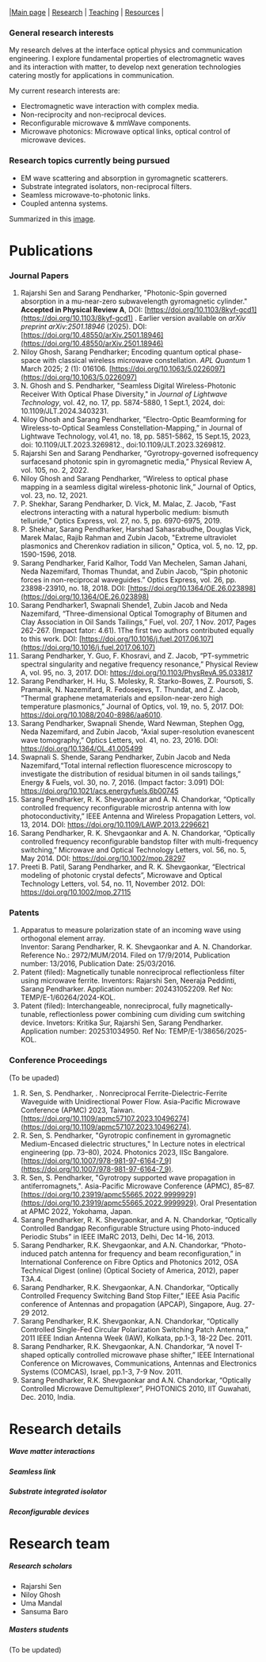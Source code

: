 |[Main page](index.md)  |    [Research](Research)   | [Teaching](Teaching.md) |  [Resources](Resources.md) |

### General research interests
My research delves at the interface optical physics and communication engineering. I explore fundamental properties of electromagnetic waves and its interaction with matter, to develop next generation technologies catering mostly for applications in communication. 

My current research interests are:

- Electromagnetic wave interaction with complex media.
- Non-reciprocity and non-reciprocal devices.
- Reconfigurable microwave & mmWave components.
- Microwave photonics: Microwave optical links, optical control of microwave devices. 


### Research topics currently being pursued
- EM wave scattering and absorption in gyromagnetic scatterers.
- Substrate integrated isolators, non-reciprocal filters.
- Seamless microwave-to-photonic links.
- Coupled antenna systems. 

Summarized in this [image](/files/Overview.png).
# Publications
### Journal Papers

1. Rajarshi Sen and Sarang Pendharker, "Photonic-Spin governed absorption in a mu-near-zero subwavelength gyromagnetic cylinder." **Accepted in Physical Review A**, DOI: [https://doi.org/10.1103/8kyf-gcd1](https://doi.org/10.1103/8kyf-gcd1) . Earlier version available on _arXiv preprint arXiv:2501.18946_ (2025). DOI: [https://doi.org/10.48550/arXiv.2501.18946](https://doi.org/10.48550/arXiv.2501.18946)
2. Niloy Ghosh, Sarang Pendharker; Encoding quantum optical phase-space with classical wireless microwave constellation. _APL Quantum_ 1 March 2025; 2 (1): 016106. [https://doi.org/10.1063/5.0226097](https://doi.org/10.1063/5.0226097)
3. N. Ghosh and S. Pendharker, "Seamless Digital Wireless-Photonic Receiver With Optical Phase Diversity," in _Journal of Lightwave Technology_, vol. 42, no. 17, pp. 5874-5880, 1 Sept.1, 2024, doi: 10.1109/JLT.2024.3403231.
4. Niloy Ghosh and Sarang Pendharker, ”Electro-Optic Beamforming for Wireless-to-Optical Seamless Constellation-Mapping,” in Journal of Lightwave Technology, vol.41, no. 18, pp. 5851-5862, 15 Sept.15, 2023, doi: 10.1109/JLT.2023.3269812., doi:10.1109/JLT.2023.3269812.
5. Rajarshi Sen and Sarang Pendharker, “Gyrotropy-governed isofrequency surfacesand photonic spin in gyromagnetic media,” Physical Review A, vol. 105, no. 2, 2022.
6. Niloy Ghosh and Sarang Pendharker, “Wireless to optical phase mapping in a seamless digital wireless-photonic link,” Journal of Optics, vol. 23, no. 12, 2021.
7. P. Shekhar, Sarang Pendharker, D. Vick, M. Malac, Z. Jacob, "Fast electrons interacting with a natural hyperbolic medium: bismuth telluride," Optics Express, vol. 27, no. 5, pp. 6970-6975, 2019.
8. P. Shekhar, Sarang Pendharker, Harshad Sahasrabudhe, Douglas Vick, Marek Malac, Rajib Rahman and Zubin Jacob, "Extreme ultraviolet plasmonics and Cherenkov radiation in silicon," Optica, vol. 5, no. 12, pp. 1590-1596, 2018.
9. Sarang Pendharker, Farid Kalhor, Todd Van Mechelen, Saman Jahani, Neda Nazemifard, Thomas Thundat, and Zubin Jacob, “Spin photonic forces in non-reciprocal waveguides.” Optics Express, vol. 26, pp. 23898-23910, no. 18, 2018. DOI: [https://doi.org/10.1364/OE.26.023898](https://doi.org/10.1364/OE.26.023898)
10. Sarang Pendharker1, Swapnali Shende1, Zubin Jacob and Neda Nazemifard, “Three-dimensional Optical Tomography of Bitumen and Clay Association in Oil Sands Tailings,” Fuel, vol. 207, 1 Nov. 2017, Pages 262-267. (Impact fator: 4.61). 1The first two authors contributed equally to this work. DOI: [https://doi.org/10.1016/j.fuel.2017.06.107](https://doi.org/10.1016/j.fuel.2017.06.107)
11. Sarang Pendharker, Y. Guo, F. Khosravi, and Z. Jacob, “PT-symmetric spectral singularity and negative frequency resonance,” Physical Review A, vol. 95, no. 3, 2017. DOI: https://doi.org/10.1103/PhysRevA.95.033817
12. Sarang Pendharker, H. Hu, S. Molesky, R. Starko-Bowes, Z. Poursoti, S. Pramanik, N. Nazemifard, R. Fedosejevs, T. Thundat, and Z. Jacob, “Thermal graphene metamaterials and epsilon-near-zero high temperature plasmonics,” Journal of Optics, vol. 19, no. 5, 2017. DOI: https://doi.org/10.1088/2040-8986/aa6010.
13. Sarang Pendharker, Swapnali Shende, Ward Newman, Stephen Ogg, Neda Nazemifard, and Zubin Jacob, “Axial super-resolution evanescent wave tomography,” Optics Letters, vol. 41, no. 23, 2016. DOI: https://doi.org/10.1364/OL.41.005499
14. Swapnali S. Shende, Sarang Pendharker, Zubin Jacob and Neda Nazemifard,“Total internal reflection fluorescence microscopy to investigate the distribution of residual bitumen in oil sands tailings,” Energy & Fuels, vol. 30, no. 7, 2016. (Impact factor: 3.091) DOI: https://doi.org/10.1021/acs.energyfuels.6b00745
15. Sarang Pendharker, R. K. Shevgaonkar and A. N. Chandorkar, “Optically controlled frequency reconfigurable microstrip antenna with low photoconductivity,” IEEE Antenna and Wireless Propagation Letters, vol. 13, 2014. DOI: https://doi.org/10.1109/LAWP.2013.2296621
16. Sarang Pendharker, R. K. Shevgaonkar and A. N. Chandorkar, “Optically controlled frequency reconfigurable bandstop filter with multi-frequency switching,” Microwave and Optical Technology Letters, vol. 56, no. 5, May 2014. DOI: https://doi.org/10.1002/mop.28297
17. Preeti B. Patil, Sarang Pendharker, and R. K. Shevgaonkar, “Electrical modeling of photonic crystal defects”, Microwave and Optical Technology Letters, vol. 54, no. 11, November 2012. DOI: https://doi.org/10.1002/mop.27115

### Patents

1. Apparatus to measure polarization state of an incoming wave using orthogonal element array.  
    Inventor: Sarang Pendharker, R. K. Shevgaonkar and A. N. Chandorkar.  
    Reference No.: 2972/MUM/2014. Filed on 17/9/2014, Publication number: 13/2016, Publication Date: 25/03/2016.
2. Patent (filed): Magnetically tunable nonreciprocal reflectionless filter using microwave ferrite. Inventors: Rajarshi Sen, Neeraja Peddinti, Sarang Pendharker. Application number: 202431052209. Ref No: TEMP/E-1/60264/2024-KOL.
3. Patent (filed): Interchangeable, nonreciprocal, fully magnetically-tunable, reflectionless power combining cum dividing cum switching device. Invetors: Kritika Sur, Rajarshi Sen, Sarang Pendharker. Application number: 202531034950. Ref No: TEMP/E-1/38656/2025-KOL.

### Conference Proceedings
(To be upaded)
1. R. Sen, S. Pendharker, . Nonreciprocal Ferrite-Dielectric-Ferrite Waveguide with Unidirectional Power Flow. Asia-Pacific Microwave Conference (APMC) 2023,  Taiwan. [https://doi.org/10.1109/apmc57107.2023.10496274](https://doi.org/10.1109/apmc57107.2023.10496274). 
2. R. Sen, S. Pendharker, "Gyrotropic confinement in gyromagnetic Medium-Encased dielectric structures," In Lecture notes in electrical engineering (pp. 73–80), 2024.  Photonics 2023, IISc Bangalore. [https://doi.org/10.1007/978-981-97-6164-7_9](https://doi.org/10.1007/978-981-97-6164-7_9). 
3. R. Sen, S. Pendharker,  "Gyrotropy supported wave propagation in antiferromagnets,". Asia-Pacific Microwave Conference (APMC), 85–87. [https://doi.org/10.23919/apmc55665.2022.9999929](https://doi.org/10.23919/apmc55665.2022.9999929). Oral Presentation at APMC 2022, Yokohama, Japan.
4. Sarang Pendharker, R. K. Shevgaonkar, and A. N. Chandorkar, “Optically Controlled Bandgap Reconfigurable Structure using Photo-induced Periodic Stubs” in IEEE IMaRC 2013, Delhi, Dec 14-16, 2013.
5. Sarang Pendharker, R.K. Shevgaonkar, and A.N. Chandorkar, “Photo-induced patch antenna for frequency and beam reconfiguration,” in International Conference on Fibre Optics and Photonics 2012, OSA Technical Digest (online) (Optical Society of America, 2012), paper T3A.4.
6. Sarang Pendharker, R.K. Shevgaonkar, A.N. Chandorkar, “Optically Controlled Frequency Switching Band Stop Filter,” IEEE Asia Pacific conference of Antennas and propagation (APCAP), Singapore, Aug. 27-29 2012.
7. Sarang Pendharker, R.K. Shevgaonkar, A.N. Chandorkar, “Optically Controlled Single-Fed Circular Polarization Switching Patch Antenna,” 2011 IEEE Indian Antenna Week (IAW), Kolkata, pp.1-3, 18-22 Dec. 2011.
8. Sarang Pendharker, R.K. Shevgaonkar, A.N. Chandorkar, “A novel T-shaped optically controlled microwave phase shifter,” IEEE International Conference on Microwaves, Communications, Antennas and Electronics Systems (COMCAS), Israel, pp.1-3, 7-9 Nov. 2011.
9. Sarang Pendharker, R.K. Shevgaonkar and A.N. Chandorkar, “Optically Controlled Microwave Demultiplexer”, PHOTONICS 2010, IIT Guwahati, Dec. 2010, India.

# Research details

##### Wave matter interactions



##### Seamless link



##### Substrate integrated isolator




##### Reconfigurable devices




# Research team
##### Research scholars
- Rajarshi Sen
- Niloy Ghosh
- Uma Mandal
- Sansuma Baro
##### Masters students
(To be updated)